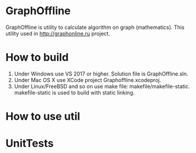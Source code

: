 # GraphOffline

GraphOffline is utility to calculate algorithm on graph (mathematics). This utility used in http://graphonline.ru project.

# How to build

1. Under Windows use VS 2017 or higher. Solution file is GraphOffline.sln.
2. Under Mac OS X use XCode project Graphoffline.xcodeproj.
3. Under Linux/FreeBSD and so on use make file: makefile/makefile-static. makefile-static is used to build with static linking.

# How to use util


# UnitTests

